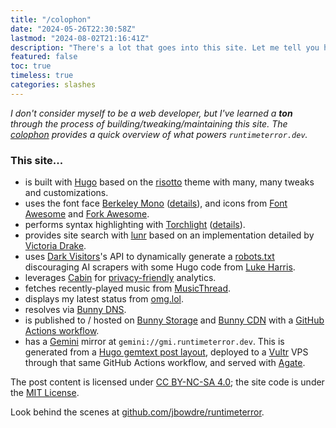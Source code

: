 ```yaml
---
title: "/colophon"
date: "2024-05-26T22:30:58Z"
lastmod: "2024-08-02T21:16:41Z"
description: "There's a lot that goes into this site. Let me tell you how it works."
featured: false
toc: true
timeless: true
categories: slashes
---
```

*I don't consider myself to be a web developer, but I've learned a **ton** through the process of building/tweaking/maintaining this site. The [colophon](https://indieweb.org/colophon) provides a quick overview of what powers `runtimeterror.dev`.*

### This site...
- is built with [Hugo](https://gohugo.io/) based on the [risotto](https://github.com/joeroe/risotto) theme with many, many tweaks and customizations.
- uses the font face [Berkeley Mono](https://berkeleygraphics.com/typefaces/berkeley-mono/) ([details](/using-custom-font-hugo/)), and icons from [Font Awesome](https://fontawesome.com/) and [Fork Awesome](https://forkaweso.me/).
- performs syntax highlighting with [Torchlight](https://torchlight.dev) ([details](/spotlight-on-torchlight/)).
- provides site search with [lunr](https://lunrjs.com/) based on an implementation detailed by [Victoria Drake](https://victoria.dev/blog/add-search-to-hugo-static-sites-with-lunr/).
- uses [Dark Visitors](https://darkvisitors.com/docs/robots-txt)'s API to dynamically generate a [robots.txt](/robots.txt) discouraging AI scrapers with some Hugo code from [Luke Harris](https://github.com/lkhrs/hugo-dark-visitors).
- leverages [Cabin](https://withcabin.com) for [privacy-friendly](https://withcabin.com/privacy/runtimeterror.dev) analytics.
- fetches recently-played music from [MusicThread](https://musicthread.app/).
- displays my latest status from [omg.lol](https://home.omg.lol/referred-by/jbowdre).
- resolves via [Bunny DNS](https://bunny.net/dns/).
- is published to / hosted on [Bunny Storage](https://bunny.net/storage/) and [Bunny CDN](https://bunny.net/cdn/) with a [GitHub Actions workflow](//further-down-the-bunny-hole/).
- has a [Gemini](https://geminiprotocol.net) mirror at `gemini://gmi.runtimeterror.dev`. This is generated from a [Hugo gemtext post layout](https://github.com/jbowdre/runtimeterror/blob/main/layouts/_default/single.gmi), deployed to a [Vultr](https://www.vultr.com/) VPS through that same GitHub Actions workflow, and served with [Agate](https://github.com/mbrubeck/agate).

The post content is licensed under [CC BY-NC-SA 4.0](https://creativecommons.org/licenses/by-nc-sa/4.0/); the site code is under the [MIT License](https://github.com/jbowdre/runtimeterror/blob/main/LICENSE).


Look behind the scenes at [github.com/jbowdre/runtimeterror](https://github.com/jbowdre/runtimeterror).

